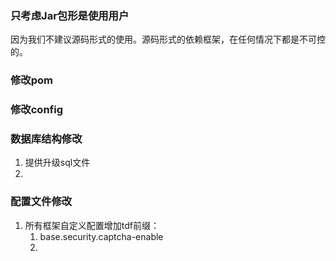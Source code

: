 ### 只考虑Jar包形是使用用户
因为我们不建议源码形式的使用。源码形式的依赖框架，在任何情况下都是不可控的。

### 修改pom
 
### 修改config

### 数据库结构修改
1. 提供升级sql文件
1. 

### 配置文件修改
1. 所有框架自定义配置增加tdf前缀：
    1. base.security.captcha-enable
    1. 
    
